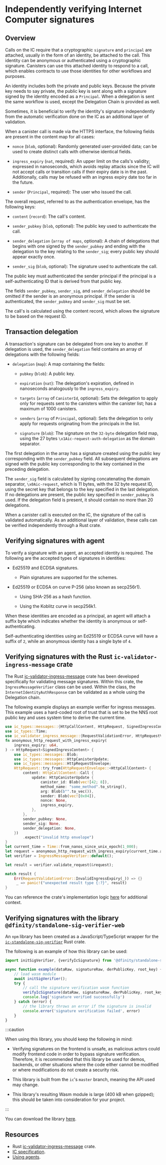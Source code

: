 # Independently verifying Internet Computer signatures

## Overview

Calls on the IC require that a cryptographic `signature` and `principal` are attached, usually in the form of an identity, be attached to the call. This identity can be anonymous or authenticated using a cryptographic signature. Canisters can use this attached identity to respond to a call, which enables contracts to use those identities for other workflows and purposes. 

An identity includes both the private and public keys. Because the private key needs to say private, the public key is sent along with a signature signed by the identity encoded as a `Principal`. When a delegation is sent the same workflow is used, except the Delegation Chain is provided as well. 

Sometimes, it is beneficial to verify the identity's signature independently from the automatic verification done on the IC as an additional layer of validation. 

When a canister call is made via the HTTPS interface, the following fields are present in the content map for all cases:

- `nonce` (`blob`, optional): Randomly generated user-provided data; can be used to create distinct calls with otherwise identical fields.

- `ingress_expiry` (`nat`, required): An upper limit on the calls's validity; expressed in nanoseconds, which avoids replay attacks since the IC will not accept calls or transition calls if their expiry date is in the past. Additionally, calls may be refused with an ingress expiry date too far in the future. 

- `sender` (`Principal`, required): The user who issued the call.

The overall request, referred to as the authentication envelope, has the following keys:

- `content` (`record`): The call's content. 

- `sender_pubkey` (`blob`, optional): The public key used to authenticate the call.

- `sender_delegation` (`array of maps`, optional): A chain of delegations that begins with one signed by the `sender_pubkey` and ending with the delegation to the key relating to the `sender_sig`; every public key should appear exactly once. 

- `sender_sig` (`blob`, optional): The signature used to authenticate the call. 

The public key must authenticated the sender principal if the principal is a self-authenticating ID that is derived from that public key. 

The fields `sender_pubkey`, `sender_sig`, and `sender_delegation` should be omitted if the sender is an anonymous principal. If the sender is authenticated, the `sender_pubkey` and `sender_sig` must be set. 

The call's is calculated using the content record, which allows the signature to be based on the request ID. 

## Transaction delegation

A transaction's signature can be delegated from one key to another. If delegation is used, the `sender_delegation` field contains an array of delegations with the following fields:

- `delegation` (`map`): A map containing the fields: 

    - `pubkey` (`blob`): A public key.
    
    - `expiration` (`nat`): The delegation's expiration, defined in nanoseconds analogously to the `ingress_expiry`. 
    
    - `targets` (`array` of `CanisterId`, optional): Sets the delegation to apply only for requests sent to the canisters within the canister list; has a maximum of 1000 canisters.

    - `senders` (`array` of `Principal`, optional): Sets the delegation to only apply for requests originating from the principals in the list.
    
    - `signature` (`blob`): The signature on the `32-byte` delegation field map, using the 27 bytes `\x1Aic-request-auth-delegation` as the domain separator.

The first delegation in the array has a signature created using the public key corresponding with the `sender_pubkey` field. All subsequent delegations are signed with the public key corresponding to the key contained in the preceding delegation.

The `sender_sig` field is calculated by signing concatenating the domain separator, `\x0Aic-request`, which is 11 bytes, with the 32 byte request ID, using the secret key that belongs to the key specified in the last delegation. If no delegations are present, the public key specified in `sender_pubkey` is used.  If the delegation field is present, it should contain no more than 20 delegations.

When a canister call is executed on the IC, the signature of the call is validated automatically. As an additional layer of validation, these calls can be verified independently through a Rust crate. 

## Verifying signatures with agent

To verify a signature with an agent, an accepted identity is required. The following are the accepted types of signatures in identities:

- Ed25519 and ECDSA signatures.

    - Plain signatures are supported for the schemes.

- Ed25519 or ECDSA on curve P-256 (also known as secp256r1).

    - Using SHA-256 as a hash function.

    - Using the Koblitz curve in secp256k1.

When these identities are encoded as a principal, an agent will attach a suffix byte which indicates whether the identity is anonymous or self-authenticating. 

Self-authenticating identities using an Ed25519 or ECDSA curve will have a suffix of `2`, while an anonymous identity has a single byte of `4`. 


## Verifying signatures with the Rust `ic-validator-ingress-message` crate

The Rust [ic-validator-ingress-message](https://github.com/dfinity/ic/tree/master/rs/validator) crate has been developed specifically for validating message signatures. Within this crate, the `IngressMessageVerifier` class can be used. Within the class, the `InternetIdentityAuthResponse` can be validated as a whole using the Delegation chain. 

The following example displays an example verifier for ingress messages. This example uses a hard-coded root of trust that is set to be the NNS root public key and uses system time to derive the current time. 

```rust
use ic_types::messages::{HttpCallContent, HttpRequest, SignedIngressContent};
use ic_types::Time;
use ic_validator_ingress_message::{RequestValidationError, HttpRequestVerifier, IngressMessageVerifier, TimeProvider};
fn anonymous_http_request_with_ingress_expiry(
    ingress_expiry: u64,
) -> HttpRequest<SignedIngressContent> {
    use ic_types::messages::Blob;
    use ic_types::messages::HttpCanisterUpdate;
    use ic_types::messages::HttpRequestEnvelope;
    HttpRequest::try_from(HttpRequestEnvelope::<HttpCallContent> {
        content: HttpCallContent::Call {
            update: HttpCanisterUpdate {
                canister_id: Blob(vec![42; 8]),
                method_name: "some_method".to_string(),
                arg: Blob(b"".to_vec()),
                sender: Blob(vec![0x04]),
                nonce: None,
                ingress_expiry,
            },
        },
        sender_pubkey: None,
        sender_sig: None,
        sender_delegation: None,
    })
        .expect("invalid http envelope")
}
let current_time = Time::from_nanos_since_unix_epoch(1_000);
let request = anonymous_http_request_with_ingress_expiry(current_time.as_nanos_since_unix_epoch());
let verifier = IngressMessageVerifier::default();

let result = verifier.validate_request(&request);

match result {
    Err(RequestValidationError::InvalidIngressExpiry(_)) => {}
     _ => panic!("unexpected result type {:?}", result)
}
```

You can reference the crate's implementation logic [here](https://sourcegraph.com/github.com/dfinity/ic/-/blob/rs/validator/src/ingress_validation.rs?L605) for additional context.

## Verifying signatures with the library `@dfinity/standalone-sig-verifier-web`

An `npm` library has been created as a JavaScript/TypeScript wrapper for the [`ic-standalone-sig-verifier`](https://github.com/dfinity/ic/tree/master/rs/crypto/standalone-sig-verifier) Rust crate. 


The following is an example of how this library can be used: 

```javascript
import initSigVerifier, {verifyIcSignature} from '@dfinity/standalone-sig-verifier-web';

async function example(dataRaw, signatureRaw, derPublicKey, root_key) {
    // load wasm module
    await initSigVerifier(); 
    try {
        // call the signature verification wasm function
        verifyIcSignature(dataRaw, signatureRaw, derPublicKey, root_key);
        console.log('signature verified successfully')
    } catch (error) {
        // the library throws an error if the signature is invalid
        console.error('signature verification failed', error)
    }
}
```

:::caution

When using this library, you should keep the following in mind:

- Verifying signatures on the frontend is unsafe, as malicious actors could modify frontend code in order to bypass signature verification. Therefore, it is recommended that this library be used for demos, backends, or other situations where the code either cannot be modified or where modifications do not create a security risk. 

- This library is built from the `ic`'s `master` branch, meaning the API used may change. 

- This library's resulting Wasm module is large (400 kB when gzipped); this should be taken into consideration for your project. 

:::

You can download the library [here](https://www.npmjs.com/package/@dfinity/standalone-sig-verifier-web).

## Resources

- Rust [ic-validator-ingress-message](https://github.com/dfinity/ic/tree/master/rs/validator) crate.
- [IC specification](/docs/current/references/ic-interface-spec).
- [Using agents](https://internetcomputer.org/docs/current/developer-docs/agents/).
